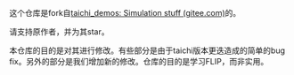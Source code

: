 这个仓库是fork自[taichi_demos: Simulation stuff (gitee.com)](https://gitee.com/citadel2020/taichi_demos)的。

请支持原作者，并为其star。

本仓库的目的是对其进行修改。有些部分是由于taichi版本更迭造成的简单的bug fix。另外的部分是我们增加新的修改。仓库的目的是学习FLIP，而非实用。
